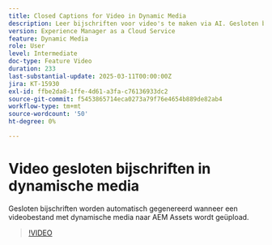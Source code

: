 ```yaml
---
title: Closed Captions for Video in Dynamic Media
description: Leer bijschriften voor video's te maken via AI. Gesloten bijschriften worden automatisch gegenereerd wanneer een videobestand naar dynamische media wordt geüpload.
version: Experience Manager as a Cloud Service
feature: Dynamic Media
role: User
level: Intermediate
doc-type: Feature Video
duration: 233
last-substantial-update: 2025-03-11T00:00:00Z
jira: KT-15930
exl-id: ffbe2da8-1ffe-4d61-a3fa-c76136933dc2
source-git-commit: f5453865714eca0273a79f76e4654b889de82ab4
workflow-type: tm+mt
source-wordcount: '50'
ht-degree: 0%

---
```


# Video gesloten bijschriften in dynamische media

Gesloten bijschriften worden automatisch gegenereerd wanneer een videobestand met dynamische media naar AEM Assets wordt geüpload.

>[!VIDEO](https://video.tv.adobe.com/v/3432627/?learn=on)
